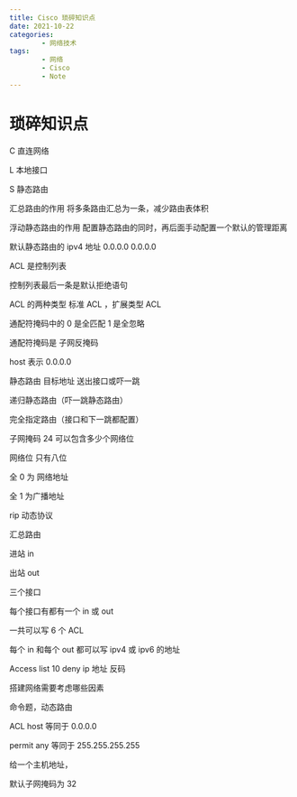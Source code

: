 ```yaml
---
title: Cisco 琐碎知识点
date: 2021-10-22
categories:
        - 网络技术
tags:
        - 网络
        - Cisco
        - Note
---
```


# 琐碎知识点

C 直连网络

L 本地接口

S 静态路由

汇总路由的作用 将多条路由汇总为一条，减少路由表体积

浮动静态路由的作用 配置静态路由的同时，再后面手动配置一个默认的管理距离

默认静态路由的 ipv4 地址 0.0.0.0 0.0.0.0

ACL 是控制列表

控制列表最后一条是默认拒绝语句

ACL 的两种类型 标准 ACL ，扩展类型 ACL

通配符掩码中的 0 是全匹配 1 是全忽略

通配符掩码是 子网反掩码

host 表示 0.0.0.0

静态路由 目标地址 送出接口或吓一跳

递归静态路由（吓一跳静态路由）

完全指定路由（接口和下一跳都配置）

子网掩码 24 可以包含多少个网络位

网络位 只有八位

全 0 为 网络地址

全 1 为广播地址

rip 动态协议

汇总路由

进站 in

出站 out

三个接口

每个接口有都有一个 in 或 out

一共可以写 6 个 ACL

每个 in 和每个 out 都可以写 ipv4 或 ipv6 的地址

Access list 10 deny ip 地址 反码

搭建网络需要考虑哪些因素

命令题，动态路由

ACL host 等同于 0.0.0.0

permit any 等同于 255.255.255.255

给一个主机地址，

默认子网掩码为 32
